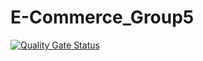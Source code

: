# E-Commerce_Group5
[![Quality Gate Status](https://sonarcloud.io/api/project_badges/measure?project=Group5-ECommerce_E-Commerce_Group5&metric=alert_status)](https://sonarcloud.io/summary/new_code?id=Group5-ECommerce_E-Commerce_Group5)
